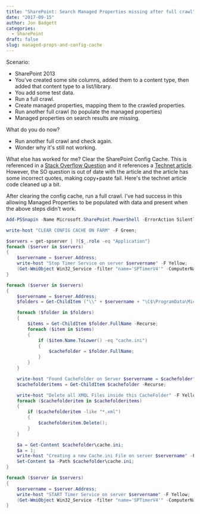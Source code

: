 ```yaml
---
title: "SharePoint: Search Managed Properties missing after full crawl"
date: "2017-09-15"
author: Jon Badgett
categories:
  - SharePoint
draft: false
slug: managed-props-and-config-cache
---
```


Scenario:

- SharePoint 2013
- You've created some site columns, added them to a content type, then added
  that content type to a list/library.
- You add some test data.
- Run a full crawl.
- Create managed properties, mapping them to the crawled properties.
- Run another full crawl (to populate the managed properties)
- Managed properties on search results are missing.

What do you do now?

<!--more-->

- Run another full crawl and check again.
- Wonder why it's still not working.

What else has worked for me? Clear the SharePoint Config Cache. This is
referenced in a
[Stack Overflow Question](https://sharepoint.stackexchange.com/questions/122486/new-managed-properties-dont-contain-values)
and it references a
[Technet article](https://blogs.technet.microsoft.com/sp/?p=373). However, the
SO question is out of date with the article and the article has some incorrect
quotes, making copy+paste fail. Here's the technet article code cleaned up a
bit.

After clearing the config cache, run a full crawl. I've had success in this
allowing Managed Properties to be populated with data and present when the above
steps didn't work.

```powershell
Add-PSSnapin -Name Microsoft.SharePoint.PowerShell -ErrorAction SilentlyContinue;

write-host "CLEAR CONFIG CACHE ON FARM" -F Green;

$servers = get-spserver | ?{$_.role -eq "Application"}
foreach ($server in $servers)
{
    $servername = $server.Address;
    write-host "Stop Timer Service on server $servername" -F Yellow;
    (Get-WmiObject Win32_Service -filter "name='SPTimerV4'" -ComputerName $servername).stopservice() | Out-Null;
}

foreach ($server in $servers)
{
    $servername = $server.Address;
    $folders = Get-ChildItem ("\\" + $servername + "\C$\ProgramData\Microsoft\SharePoint\Config");

    foreach ($folder in $folders)
    {
        $items = Get-ChildItem $folder.FullName -Recurse;
        foreach ($item in $items)
        {
            if ($item.Name.ToLower() -eq "cache.ini")
            {
                $cachefolder = $folder.FullName;
            }
        }
    }

    write-host "Found CacheFolder on Server $servername = $cachefolder" -F Yellow;
    $cachefolderitems = Get-ChildItem $cachefolder -Recurse;

    write-host "Delete all XMQL Files inside this CacheFolder" -F Yellow;
    foreach ($cachefolderitem in $cachefolderitems)
    {
        if ($cachefolderitem -like "*.xml")
        {
            $cachefolderitem.Delete();
        }
    }

    $a = Get-Content $cachefolder\cache.ini;
    $a = 1;
    write-host "Creating a new Cache.ini File on server $servername" -F Yellow;
    Set-Content $a -Path $cachefolder\cache.ini;
}

foreach ($server in $servers)
{
    $servername = $server.Address;
    write-host "START Timer Service on server $servername" -F Yellow;
    (Get-WmiObject Win32_Service -filter "name='SPTimerV4'" -ComputerName $servername).startservice() | Out-Null;
}
```
